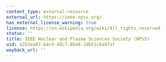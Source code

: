 ```yaml
---
content_type: external-resource
external_url: https://ieee-npss.org/
has_external_license_warning: true
license: https://en.wikipedia.org/wiki/All_rights_reserved
status: ''
title: IEEE Nuclear and Plasma Sciences Society (NPSS)
uid: a2b3ea87-b4c9-48c7-8be0-2db51c6a87af
wayback_url: ''
---
```

